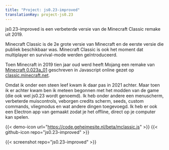 ```yaml
---
title: "Project: js0.23-improved"
translationKey: project-js0.23
---
```


js0.23-improved is een verbeterde versie van de Minecraft Classic remake uit 2019.

Minecraft Classic is de 2e grote versie van Minecraft en de eerste versie die publiek beschikbaar was. Minecraft Classic is ook het moment dat multiplayer en survival-mode werden geïntroduceerd.

Toen Minecraft in 2019 tien jaar oud werd heeft Mojang een remake van [Minecraft 0.023a_01](https://minecraft.fandom.com/wiki/Java_Edition_Classic_0.0.23a_01) geschreven in Javascript online gezet op [classic.minecraft.net](https://classic.minecraft.net).

Omdat ik onder een steen leef kwam ik daar pas in 2021 achter. Maar toen ik er achter kwam ben ik meteen begonnen met het modden van de game (die ook wel js0.23 wordt genoemd). Ik heb onder andere een menuscherm, verbeterde muiscontrols, veborgen credits scherm, seeds, custom commands, vliegmodus en wat andere dingen toegevoegd. Ik heb er ook een Electron app van gemaakt zodat je het offline, direct op je computer kan spelen.

{{< demo-icon url="https://code.geheimesite.nl/beta/mclassic.js" >}} {{< github-icon repo="js0.23-improved" >}}

{{< screenshot repo="js0.23-improved" >}}
